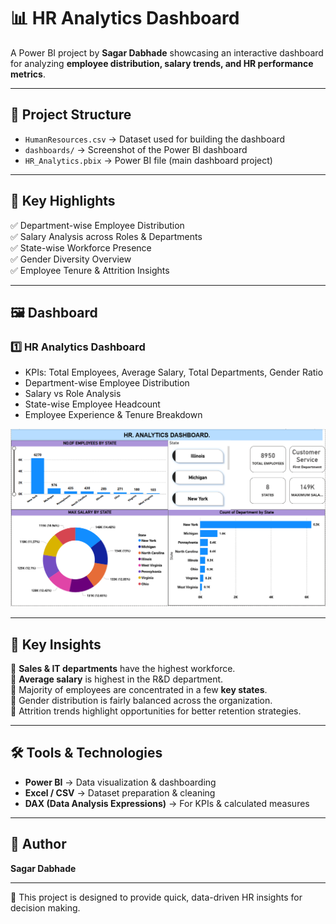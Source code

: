 # 📊 HR Analytics Dashboard  

A Power BI project by **Sagar Dabhade** showcasing an interactive dashboard for analyzing **employee distribution, salary trends, and HR performance metrics**.  

---

## 📂 Project Structure  
- `HumanResources.csv` → Dataset used for building the dashboard  
- `dashboards/` → Screenshot of the Power BI dashboard  
- `HR_Analytics.pbix` → Power BI file (main dashboard project)  

---

## 🚀 Key Highlights  
✅ Department-wise Employee Distribution  
✅ Salary Analysis across Roles & Departments  
✅ State-wise Workforce Presence  
✅ Gender Diversity Overview  
✅ Employee Tenure & Attrition Insights  

---

## 🖼️ Dashboard  

### 1️⃣ HR Analytics Dashboard  
- KPIs: Total Employees, Average Salary, Total Departments, Gender Ratio  
- Department-wise Employee Distribution  
- Salary vs Role Analysis  
- State-wise Employee Headcount  
- Employee Experience & Tenure Breakdown  

![HR Analytics Dashboard](Power-bi%20Dashboard.png)

---

## 📌 Key Insights  
🔹 **Sales & IT departments** have the highest workforce.  
🔹 **Average salary** is highest in the R&D department.  
🔹 Majority of employees are concentrated in a few **key states**.  
🔹 Gender distribution is fairly balanced across the organization.  
🔹 Attrition trends highlight opportunities for better retention strategies.  

---

## 🛠️ Tools & Technologies  
- **Power BI** → Data visualization & dashboarding  
- **Excel / CSV** → Dataset preparation & cleaning  
- **DAX (Data Analysis Expressions)** → For KPIs & calculated measures  

---

## 👤 Author  
**Sagar Dabhade**  

---
🚀 This project is designed to provide quick, data-driven HR insights for decision making.  
